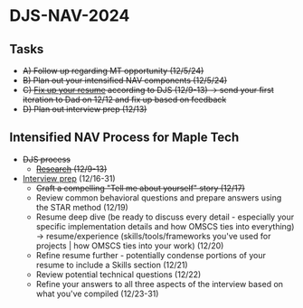 # DJS-NAV-2024

## Tasks
- ~~A) Follow up regarding MT opportunity (12/5/24)~~
- ~~B) Plan out your intensified NAV components (12/5/24)~~
- ~~C) [Fix up your resume](https://cultivatedculture.com/resume-builder/?resume=1725804276) according to DJS (12/9-13) -> send your first iteration to Dad on 12/12 and fix up based on feedback~~
- ~~D) Plan out interview prep (12/13)~~


## Intensified NAV Process for Maple Tech
- ~~DJS process~~
  - ~~[Research](https://github.com/jerrytigerxu/DJS-NAV-2024/blob/main/MT-Research.md) (12/9-13)~~
- [Interview prep](https://trello.com/c/YbPfgdbb/103-interview-guide) (12/16-31)
  - ~~Craft a compelling "Tell me about yourself" story (12/17)~~
  - Review common behavioral questions and prepare answers using the STAR method (12/19)
  - Resume deep dive (be ready to discuss every detail - especially your specific implementation details and how OMSCS ties into everything) -> resume/experience (skills/tools/frameworks you've used for projects | how OMSCS ties into your work) (12/20)
  - Refine resume further - potentially condense portions of your resume to include a Skills section (12/21)
  - Review potential technical questions (12/22)
  - Refine your answers to all three aspects of the interview based on what you've compiled (12/23-31)

